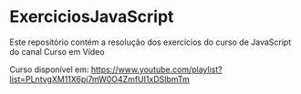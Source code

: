 # ExerciciosJavaScript
Este repositório contém a resolução dos exercícios do curso de JavaScript do canal Curso em Vídeo

Curso disponível em: https://www.youtube.com/playlist?list=PLntvgXM11X6pi7mW0O4ZmfUI1xDSIbmTm 
